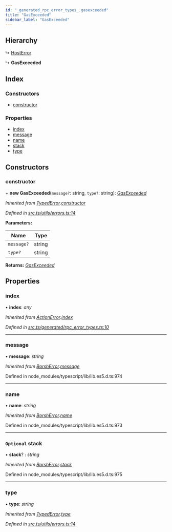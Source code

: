 ```yaml
---
id: "_generated_rpc_error_types_.gasexceeded"
title: "GasExceeded"
sidebar_label: "GasExceeded"
---
```


## Hierarchy

  ↳ [HostError](_generated_rpc_error_types_.hosterror.md)

  ↳ **GasExceeded**

## Index

### Constructors

* [constructor](_generated_rpc_error_types_.gasexceeded.md#constructor)

### Properties

* [index](_generated_rpc_error_types_.gasexceeded.md#index)
* [message](_generated_rpc_error_types_.gasexceeded.md#message)
* [name](_generated_rpc_error_types_.gasexceeded.md#name)
* [stack](_generated_rpc_error_types_.gasexceeded.md#optional-stack)
* [type](_generated_rpc_error_types_.gasexceeded.md#type)

## Constructors

###  constructor

\+ **new GasExceeded**(`message?`: string, `type?`: string): *[GasExceeded](_generated_rpc_error_types_.gasexceeded.md)*

*Inherited from [TypedError](_utils_errors_.typederror.md).[constructor](_utils_errors_.typederror.md#constructor)*

*Defined in [src.ts/utils/errors.ts:14](https://github.com/nearprotocol/nearlib/blob/213b318/src.ts/utils/errors.ts#L14)*

**Parameters:**

Name | Type |
------ | ------ |
`message?` | string |
`type?` | string |

**Returns:** *[GasExceeded](_generated_rpc_error_types_.gasexceeded.md)*

## Properties

###  index

• **index**: *any*

*Inherited from [ActionError](_generated_rpc_error_types_.actionerror.md).[index](_generated_rpc_error_types_.actionerror.md#index)*

*Defined in [src.ts/generated/rpc_error_types.ts:10](https://github.com/nearprotocol/nearlib/blob/213b318/src.ts/generated/rpc_error_types.ts#L10)*

___

###  message

• **message**: *string*

*Inherited from [BorshError](_utils_serialize_.borsherror.md).[message](_utils_serialize_.borsherror.md#message)*

Defined in node_modules/typescript/lib/lib.es5.d.ts:974

___

###  name

• **name**: *string*

*Inherited from [BorshError](_utils_serialize_.borsherror.md).[name](_utils_serialize_.borsherror.md#name)*

Defined in node_modules/typescript/lib/lib.es5.d.ts:973

___

### `Optional` stack

• **stack**? : *string*

*Inherited from [BorshError](_utils_serialize_.borsherror.md).[stack](_utils_serialize_.borsherror.md#optional-stack)*

Defined in node_modules/typescript/lib/lib.es5.d.ts:975

___

###  type

• **type**: *string*

*Inherited from [TypedError](_utils_errors_.typederror.md).[type](_utils_errors_.typederror.md#type)*

*Defined in [src.ts/utils/errors.ts:14](https://github.com/nearprotocol/nearlib/blob/213b318/src.ts/utils/errors.ts#L14)*
